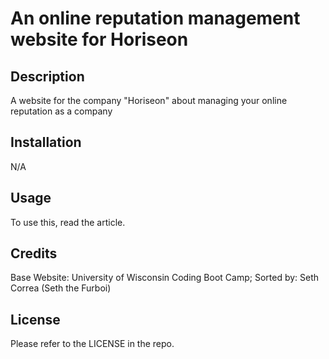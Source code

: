 # An online reputation management website for Horiseon

## Description

A website for the company "Horiseon" about managing your online reputation as a company

## Installation

N/A

## Usage

To use this, read the article.

## Credits

Base Website: University of Wisconsin Coding Boot Camp; Sorted by: Seth Correa (Seth the Furboi)

## License

Please refer to the LICENSE in the repo.